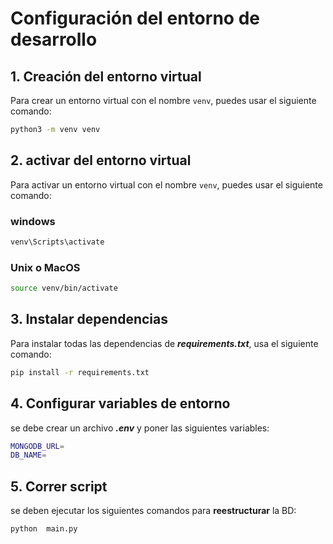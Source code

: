 # Configuración del entorno de desarrollo

## 1. Creación del entorno virtual

Para crear un entorno virtual con el nombre `venv`, puedes usar el siguiente comando:

```bash
python3 -m venv venv
```
## 2. activar del entorno virtual

Para activar un entorno virtual con el nombre `venv`, puedes usar el siguiente comando:

### windows
```bash
venv\Scripts\activate
```

### Unix o MacOS
```bash
source venv/bin/activate
```

## 3. Instalar dependencias

Para instalar todas las dependencias de **_requirements.txt_**, usa el siguiente comando:
```bash
pip install -r requirements.txt
```
## 4. Configurar variables de entorno

se debe crear un archivo **_.env_** y poner las siguientes variables:
```bash
MONGODB_URL=
DB_NAME=
```
## 5. Correr script

se deben ejecutar los siguientes comandos para **reestructurar** la BD:
```bash
python  main.py
```